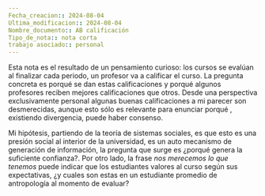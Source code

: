 ```yaml
---
Fecha_creacion:: 2024-08-04
Ultima_modificacion:: 2024-08-04
Nombre_documento:: AB calificación
Tipo_de_nota:: nota corta 
trabajo asociado:: personal
---
```


Esta nota es el resultado de un pensamiento curioso: los cursos se evalúan al finalizar cada periodo, un profesor va a calificar el curso. La pregunta concreta es porqué se dan estas calificaciones y porqué algunos profesores reciben mejores calificaciones que otros. Desde una perspectiva exclusivamente personal algunas buenas calificaciones a mi parecer son desmerecidas, aunque esto sólo es relevante para enunciar porqué , existiendo divergencia, puede haber consenso. 

Mi hipótesis, partiendo de la teoría de sistemas sociales, es que esto es una presión social al interior de la universidad, es un auto mecanismo de generación de información, la pregunta que surge es ¿porqué genera la suficiente confianza?. Por otro lado, la frase *nos merecemos lo que tenemos* puede indicar que los estudiantes valores al curso según sus expectativas, ¿y cuales son estas en un estudiante promedio de antropología al momento de evaluar?


